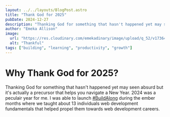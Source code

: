 ```yaml
---
layout: ../../layouts/BlogPost.astro
title: "Thank God for 2025"
pubDate: 2024-12-27
description: "Thanking God for something that hasn't happened yet may seen absurd but it's actually a precursor that helps you navigate a New Year."
author: "Emeka Allison"
image:
  url: "https://res.cloudinary.com/emekadinary/image/upload/q_52/v1736421011/emeka's%20blog/thank-god-for-2025_igcnc6.png"
  alt: "Thankful"
tags: ["building", "learning", "productivity", "growth"]
---
```


# Why Thank God for 2025?

Thanking God for something that hasn't happened yet may seen absurd but it's actually a precursor that helps you navigate a New Year. 2024 was a peculair year for me. I was able to launch [#BuildAlong](https://buildalong.domeinitiative.com?ref=emekaallison.com "#BuildAlong W'24") during the ember months where we taught about 13 individuals web development fundamentals that helped propel them towards web development careers.
